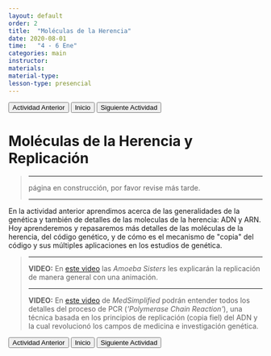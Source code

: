 ```yaml
---
layout: default
order: 2
title:  "Moléculas de la Herencia"
date: 2020-08-01
time:   "4 - 6 Ene"
categories: main
instructor: 
materials: 
material-type: 
lesson-type: presencial
---
```


<a href="https://pesalerno.github.io/genetica2021/main/2020/08/01/1_introduccion.html"><button>Actividad Anterior</button></a>		<a href="https://pesalerno.github.io/genetica2021/"><button>Inicio</button></a>    <a href="https://pesalerno.github.io/genetica2021/main/2020/06/11/3_mutaciones.html"><button>Siguiente Actividad</button></a>

# Moléculas de la Herencia y Replicación

>---------------------
> página en construcción, por favor revise más tarde. 
>
> ----------------------
> 

En la actividad anterior aprendimos acerca de las generalidades de la genética y también de detalles de las moleculas de la herencia: ADN y ARN. Hoy aprenderemos y repasaremos más detalles de las moléculas de la herencia, del código genético, y de cómo es el mecanismo de "copia" del código y sus múltiples aplicaciones en los estudios de genética. 




>-----------------
>
>**VIDEO:** En [este video]() las *Amoeba Sisters* les explicarán la replicación de manera general con una animación. 
>
>-------------------
>**VIDEO:** En [este video]() de *MedSimplified* podrán entender todos los detalles del proceso de PCR (*'Polymerase Chain Reaction'*), una técnica basada en los principios de replicación (copia fiel) del ADN y la cual revolucionó los campos de medicina e investigación genética.  




<a href="https://pesalerno.github.io/genetica2021/main/2020/08/01/1_introduccion.html"><button>Actividad Anterior</button></a>		<a href="https://pesalerno.github.io/genetica2021/"><button>Inicio</button></a>    <a href="https://pesalerno.github.io/genetica2021/main/2020/06/11/3_mutaciones.html"><button>Siguiente Actividad</button></a>

